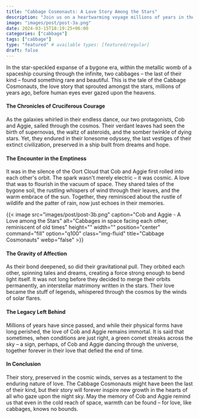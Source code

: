 ```yaml
---
title: "Cabbage Cosmonauts: A Love Story Among the Stars"
description: "Join us on a heartwarming voyage millions of years in the past, where two cabbages in a spaceship find love among the cosmos, defying the loneliness of space."
image: "images/post/post-3a.png"
date: 2024-03-15T18:19:25+06:00
categories: ["cabbage"]
tags: ["cabbage"]
type: "featured" # available types: [featured/regular]
draft: false
---
```


In the star-speckled expanse of a bygone era, within the metallic womb of a spaceship coursing through the infinite, two cabbages – the last of their kind – found something rare and beautiful. This is the tale of the Cabbage Cosmonauts, the love story that sprouted amongst the stars, millions of years ago, before human eyes ever gazed upon the heavens.

#### The Chronicles of Cruciferous Courage
As the galaxies whirled in their endless dance, our two protagonists, Cob and Aggie, sailed through the cosmos. Their verdant leaves had seen the birth of supernovas, the waltz of asteroids, and the somber twinkle of dying stars. Yet, they endured in their lonesome odyssey, the last vestiges of their extinct civilization, preserved in a ship built from dreams and hope.

#### The Encounter in the Emptiness
It was in the silence of the Oort Cloud that Cob and Aggie first rolled into each other's orbit. The spark wasn't merely electric – it was cosmic. A love that was to flourish in the vacuum of space. They shared tales of the bygone soil, the rustling whispers of wind through their leaves, and the warm embrace of the sun. Together, they reminisced about the rustle of wildlife and the patter of rain, now just echoes in their memories.

{{< image src="images/post/post-3b.png" caption="Cob and Aggie - A Love among the Stars" alt="Cabbages in space facing each other, reminiscent of old times" height="" width="" position="center" command="fill" option="q100" class="img-fluid" title="Cabbage Cosmonauts" webp="false" >}}

#### The Gravity of Affection
As their bond deepened, so did their gravitational pull. They orbited each other, spinning tales and dreams, creating a force strong enough to bend light itself. It was not long before they decided to merge their orbits permanently, an interstellar matrimony written in the stars. Their love became the stuff of legends, whispered through the cosmos by the winds of solar flares.

#### The Legacy Left Behind
Millions of years have since passed, and while their physical forms have long perished, the love of Cob and Aggie remains immortal. It is said that sometimes, when conditions are just right, a green comet streaks across the sky – a sign, perhaps, of Cob and Aggie dancing through the universe, together forever in their love that defied the end of time.

#### In Conclusion
Their story, preserved in the cosmic winds, serves as a testament to the enduring nature of love. The Cabbage Cosmonauts might have been the last of their kind, but their story will forever inspire new growth in the hearts of all who gaze upon the night sky. May the memory of Cob and Aggie remind us that even in the cold reach of space, warmth can be found – for love, like cabbages, knows no bounds.